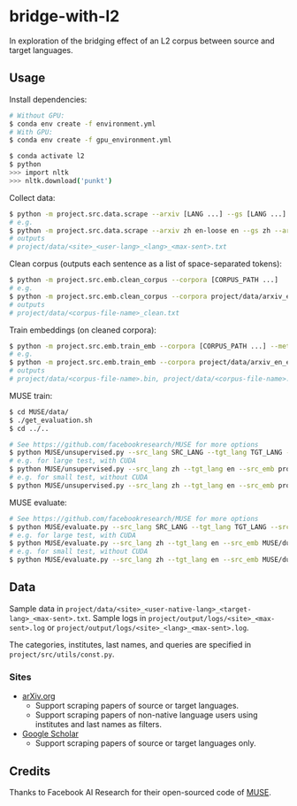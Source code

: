 # bridge-with-l2

In exploration of the bridging effect of an L2 corpus between source and target languages.

## Usage

Install dependencies:

```bash
# Without GPU:
$ conda env create -f environment.yml
# With GPU:
$ conda env create -f gpu_environment.yml

$ conda activate l2
$ python
>>> import nltk
>>> nltk.download('punkt')
```

Collect data:

```bash
$ python -m project.src.data.scrape --arxiv [LANG ...] --gs [LANG ...] --arxiv-filter-by [FILTER_BY ...]
# e.g.
$ python -m project.src.data.scrape --arxiv zh en-loose en --gs zh --arxiv-filter-by both institute both
# outputs
# project/data/<site>_<user-lang>_<lang>_<max-sent>.txt
```

Clean corpus (outputs each sentence as a list of space-separated tokens):

```bash
$ python -m project.src.emb.clean_corpus --corpora [CORPUS_PATH ...]
# e.g.
$ python -m project.src.emb.clean_corpus --corpora project/data/arxiv_en_en_100.txt project/data/google-scholar_zh_zh_100.txt
# outputs
# project/data/<corpus-file-name>_clean.txt
```

Train embeddings (on cleaned corpora):

```bash
$ python -m project.src.emb.train_emb --corpora [CORPUS_PATH ...] --method METHOD --epochs EPOCHS
# e.g.
$ python -m project.src.emb.train_emb --corpora project/data/arxiv_en_en_100_clean.txt project/data/google-scholar_zh_zh_100_clean.txt --method word2vec --epochs 5
# outputs
# project/data/<corpus-file-name>.bin, project/data/<corpus-file-name>.vec
```

MUSE train:

```bash
$ cd MUSE/data/
$ ./get_evaluation.sh
$ cd ../..

# See https://github.com/facebookresearch/MUSE for more options
$ python MUSE/unsupervised.py --src_lang SRC_LANG --tgt_lang TGT_LANG --src_emb SRC_EMB --tgt_emb TGT_EMB
# e.g. for large test, with CUDA
$ python MUSE/unsupervised.py --src_lang zh --tgt_lang en --src_emb project/data/google-scholar_zh_zh_1M.vec --tgt_emb project/data/arxiv_en_en_1M.vec --normalize_embeddings center --exp_name test-large
# e.g. for small test, without CUDA
$ python MUSE/unsupervised.py --src_lang zh --tgt_lang en --src_emb project/data/google-scholar_zh_zh_100.vec --tgt_emb project/data/arxiv_en_en_100.vec --cuda 0 --n_epochs 2 --dis_most_frequent 100 --epoch_size 64 --normalize_embeddings center --exp_name test-small
```

MUSE evaluate:

```bash
# See https://github.com/facebookresearch/MUSE for more options
$ python MUSE/evaluate.py --src_lang SRC_LANG --tgt_lang TGT_LANG --src_emb SRC_EMB --tgt_emb TGT_EMB
# e.g. for large test, with CUDA
$ python MUSE/evaluate.py --src_lang zh --tgt_lang en --src_emb MUSE/dumped/test-large/3ozzevm3ik/vectors-zh.txt --tgt_emb MUSE/dumped/test-large/3ozzevm3ik/vectors-en.txt --max_vocab 200000 --exp_name test-large-eval
# e.g. for small test, without CUDA
$ python MUSE/evaluate.py --src_lang zh --tgt_lang en --src_emb MUSE/dumped/test-small/3ozzevm3ik/vectors-zh.txt --tgt_emb MUSE/dumped/test-small/3ozzevm3ik/vectors-en.txt --max_vocab 500 --cuda 0 --exp_name test-small-eval
```

## Data

Sample data in `project/data/<site>_<user-native-lang>_<target-lang>_<max-sent>.txt`.
Sample logs in `project/output/logs/<site>_<max-sent>.log` or `project/output/logs/<site>_<lang>_<max-sent>.log`.

The categories, institutes, last names, and queries are specified in `project/src/utils/const.py`.

### Sites

- [arXiv.org](https://arxiv.org/)
  - Support scraping papers of source or target languages.
  - Support scraping papers of non-native language users using institutes and last names as filters.
- [Google Scholar](https://scholar.google.com/scholar)
  - Support scraping papers of source or target languages only.

## Credits

Thanks to Facebook AI Research for their open-sourced code of [MUSE](https://github.com/facebookresearch/MUSE).